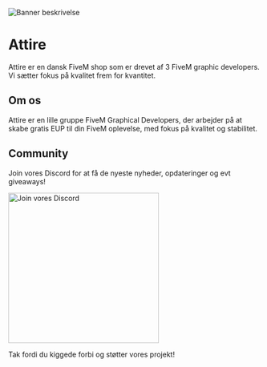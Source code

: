 ![Banner beskrivelse](https://r2.fivemanage.com/q2bEREtzfFkIzxgfFpekX/Attire_banner.png)


# Attire

Attire er en dansk FiveM shop som er drevet af 3 FiveM graphic developers. Vi sætter fokus på kvalitet frem for kvantitet. 

## Om os

Attire er en lille gruppe FiveM Graphical Developers, der arbejder på at skabe gratis EUP til din FiveM oplevelse, med fokus på kvalitet og stabilitet.

## Community

Join vores Discord for at få de nyeste nyheder, opdateringer og evt giveaways!

<a href="https://discord.gg/S9nYTAy65B" target="_blank">
    <img src="https://raw.githubusercontent.com/Attire-dk/Attire_images/507673d4cb530f4915a511a03aa4f6aeffd4fb17/68747470733a2f2f696d672e736869656c64732e696f2f646973636f72642f3831333033303935353539383038363137343f7374796c653d666f722d7468652d6261646765266c6f676f3d646973636f7264266c6162656c436f6c6f723d373238396461266c6f676f436f.svg?token=BJGWNEW7JQLINQSLOPJRO2LGNSGRY" alt="Join vores Discord" style="width: 300px; height: auto;">
</a>

Tak fordi du kiggede forbi og støtter vores projekt!
